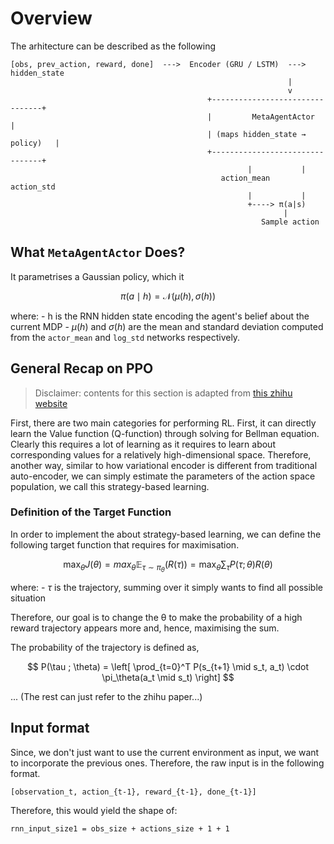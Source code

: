 # Overview

The arhitecture can be described as the following

```
[obs, prev_action, reward, done]  --->  Encoder (GRU / LSTM)  --->  hidden_state
                                                              |
                                                              v
                                            +--------------------------------+
                                            |         MetaAgentActor       |
                                            | (maps hidden_state → policy)   |
                                            +--------------------------------+
                                                     |           |
                                               action_mean     action_std
                                                     |           |
                                                     +----> π(a|s)
                                                             |
                                                        Sample action

```

## What `MetaAgentActor` Does?

It parametrises a Gaussian policy, which it 

$$
\pi(a \mid h) = \mathcal{N}(\mu(h), \sigma(h))
$$

where:
    - h is the RNN hidden state encoding the agent's belief about the current MDP
    - $\mu(h)$ and $\sigma(h)$ are the mean and standard deviation computed from the `actor_mean` and `log_std` networks respectively.


## General Recap on PPO

> Disclaimer: contents for this section is adapted from [this zhihu website](https://zhuanlan.zhihu.com/p/614115887)

First, there are two main categories for performing RL. First, it can directly learn the Value function (Q-function) through solving for Bellman equation. Clearly this requires a lot of learning as it requires to learn about corresponding values for a relatively high-dimensional space. Therefore, another way, similar to how variational encoder is different from traditional auto-encoder, we can simply estimate the parameters of the action space population, we call this strategy-based learning.

### Definition of the Target Function

In order to implement the about strategy-based learning, we can define the following target function that requires for maximisation.

$$
\max_{\theta}{J(\theta)} = max_{\theta} {\mathbb{E}_{\tau \sim \pi_\theta}(R(\tau))} = \max_\theta {\sum_\tau P(\tau; \theta) R(\theta)}
$$

where:
    - $\tau$ is the trajectory, summing over it simply wants to find all possible situation

Therefore, our goal is to change the θ to make the probability of a high reward trajectory appears more and, hence, maximising the sum.

The probability of the trajectory is defined as,

$$
P(\tau ; \theta) = \left[ \prod_{t=0}^T P(s_{t+1} \mid s_t, a_t) \cdot \pi_\theta(a_t \mid s_t) \right]
$$

... (The rest can just refer to the zhihu paper...)

## Input format

Since, we don't just want to use the current environment as input, we want to incorporate the previous ones. Therefore, the raw input is in the following format. 

```
[observation_t, action_{t-1}, reward_{t-1}, done_{t-1}]
```

Therefore, this would yield the shape of:

```
rnn_input_size1 = obs_size + actions_size + 1 + 1
```
